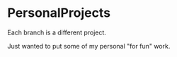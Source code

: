 # PersonalProjects

Each branch is a different project.

Just wanted to put some of my personal "for fun" work.
